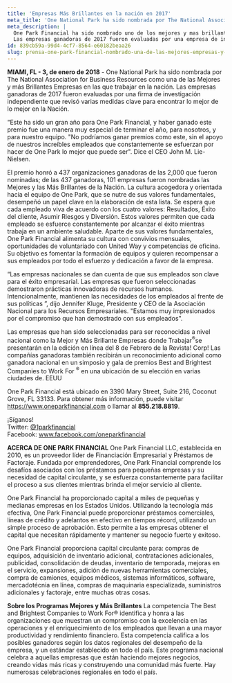 ```yaml
---
title: 'Empresas Más Brillantes en la nación en 2017'
meta_title: 'One National Park ha sido nombrada por The National Association for Business Resources como una de las Mejores y más Brillantes Empresas en las que trabajar en la nación.'
meta_description: |
  One Park Financial ha sido nombrado uno de los mejores y mas brillantes companias donde trabajar en la nación por The National Association for Business Resources. 
  Las empresas ganadoras de 2017 fueron evaluadas por una empresa de investigación independiente que revisó varias medidas para encontrar lo mejor de lo mejor de la Nación.
id: 839cb59a-99d4-4cf7-8564-e60182beaa26
slug: prensa-one-park-financial-nombrado-una-de-las-mejores-empresas-y-mas-brillantes-para-trabajar-en-la-nacion-en-2017
---
```

**MIAMI, FL - 3, de enero de 2018** -  One National Park ha sido nombrada por The National Association for Business Resources como una de las Mejores y más Brillantes Empresas en las que trabajar en la nación.  Las empresas ganadoras de 2017 fueron evaluadas por una firma de investigación independiente que revisó varias medidas clave para encontrar lo mejor de lo mejor en la Nación. 

“Este ha sido un gran año para One Park Financial, y haber ganado este premio fue una manera muy especial de terminar el año, para nosotros, y para nuestro equipo. "No podríamos ganar premios como este, sin el apoyo de nuestros increíbles empleados que constantemente se esfuerzan por hacer de One Park lo mejor que puede ser". Dice el CEO John M. Lie-Nielsen.

El premio honró a 437 organizaciones ganadoras de las 2,000 que fueron nominadas; de las 437 ganadoras, 101 empresas fueron nombradas las Mejores y las Más Brillantes de la Nación. La cultura acogedora y orientada hacia el equipo de One Park, que se nutre de sus valores fundamentales, desempeñó un papel clave en la elaboración de esta lista. Se espera que cada empleado viva de acuerdo con los cuatro valores: Resultados, Éxito del cliente, Asumir Riesgos y Diversión. Estos valores permiten que cada empleado se esfuerce constantemente por alcanzar el éxito mientras trabaja en un ambiente saludable. Aparte de sus valores fundamentales, One Park Financial alimenta su cultura con convivios mensuales, oportunidades de voluntariado con United Way y competencias de oficina. Su objetivo es fomentar la formación de equipos y quieren recompensar a sus empleados por todo el esfuerzo y dedicación a favor de la empresa.  

“Las empresas nacionales se dan cuenta de que sus empleados son clave para el éxito empresarial. Las empresas que fueron seleccionadas demostraron prácticas innovadoras de recursos humanos. Intencionalmente, mantienen las necesidades de los empleados al frente de sus políticas ”, dijo Jennifer Kluge, Presidente y CEO de la Asociación Nacional para los Recursos Empresariales. "Estamos muy impresionados por el compromiso que han demostrado con sus empleados".

Las empresas que han sido seleccionadas para ser reconocidas a nivel nacional como la Mejor y Más Brillante Empresas donde Trabajar<sup>®</sup>se presentarán en la edición en línea del 8 de Febrero </sup> de la Revista! Corp! Las compañías ganadoras también recibirán un reconocimiento adicional como ganadora nacional en un simposio y gala de premios Best and Brightest Companies to Work For <sup>®</sup> en una ubicación de su elección en varias ciudades de. EEUU

One Park Financial está ubicado en 3390 Mary Street, Suite 216, Coconut Grove, FL 33133.
Para obtener más información, puede visitar <a href="https://www.oneparkfinancial.com/">https://www.oneparkfinancial.com</a> o llamar al **855.218.8819**. 

¡Síganos! 
<br/>
Twitter: <a href="https://twitter.com/1parkfinancial">@1parkfinancial</a> 
<br/>
Facebook: <a href="https://www.facebook.com/oneparkfinancial">www.facebook.com/oneparkfinancial</a>

**ACERCA DE ONE PARK FINANCIAL**
One Park Financial LLC, establecida en 2010, es un proveedor líder de Financiación Empresarial y Préstamos de Factoraje. Fundada por emprendedores, One Park Financial comprende los desafíos asociados con los préstamos para pequeñas empresas y su necesidad de capital circulante, y se esfuerza constantemente para facilitar el proceso a sus clientes mientras brinda el mejor servicio al cliente. 

One Park Financial ha proporcionado capital a miles de pequeñas y medianas empresas en los Estados Unidos. Utilizando la tecnología más efectiva, One Park Financial puede proporcionar préstamos comerciales, líneas de crédito y adelantos en efectivo en tiempos récord, utilizando un simple proceso de aprobación. Esto permite a las empresas obtener el capital que necesitan rápidamente y mantener su negocio fuerte y exitoso. 

One Park Financial proporciona capital circulante para: compras de equipos, adquisición de inventario adicional, contrataciones adicionales, publicidad, consolidación de deudas, inventario de temporada, mejoras en el servicio, expansiones, adición de nuevas herramientas comerciales, compra de camiones, equipos médicos, sistemas informáticos, software, mercadotécnia en línea, compras de maquinaria especializada, suministros adicionales y factoraje, entre muchas otras cosas.

**Sobre los Programas Mejores y Más Brillantes**
La competencia The Best and Brightest Companies to Work For® identifica y honra a las organizaciones que muestran un compromiso con la excelencia en las operaciones y el enriquecimiento de los empleados que llevan a una mayor productividad y rendimiento financiero. Esta competencia califica a los posibles ganadores según los datos regionales del desempeño de la empresa, y un estándar establecido en todo el país. Este programa nacional celebra a aquellas empresas que están haciendo mejores negocios, creando vidas más ricas y construyendo una comunidad más fuerte. Hay numerosas celebraciones regionales en todo el país.